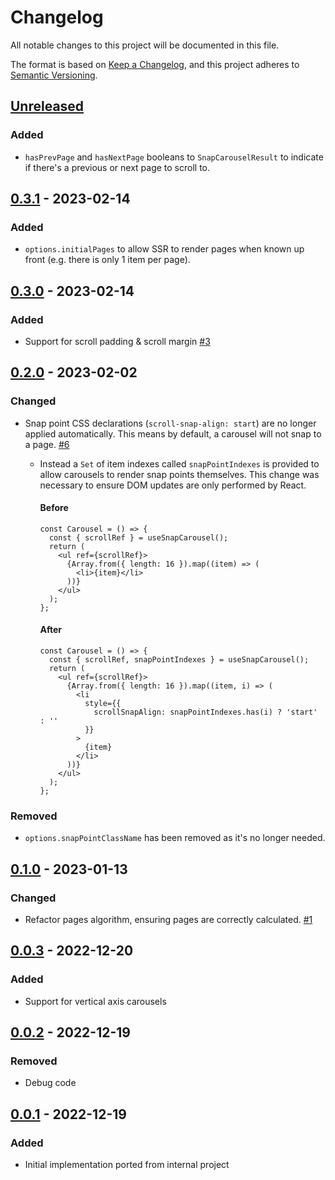 # Changelog

All notable changes to this project will be documented in this file.

The format is based on [Keep a Changelog](https://keepachangelog.com/en/1.0.0/),
and this project adheres to [Semantic Versioning](https://semver.org/spec/v2.0.0.html).

## [Unreleased]

### Added

- `hasPrevPage` and `hasNextPage` booleans to `SnapCarouselResult` to indicate if there's a previous or next page to scroll to.

## [0.3.1] - 2023-02-14

### Added

- `options.initialPages` to allow SSR to render pages when known up front (e.g. there is only 1 item per page).

## [0.3.0] - 2023-02-14

### Added

- Support for scroll padding & scroll margin [#3](https://github.com/richardscarrott/react-snap-carousel/issues/3)

## [0.2.0] - 2023-02-02

### Changed

- Snap point CSS declarations (`scroll-snap-align: start`) are no longer applied automatically. This means by default, a carousel will not snap to a page. [#6](https://github.com/richardscarrott/react-snap-carousel/issues/6)

  - Instead a `Set` of item indexes called `snapPointIndexes` is provided to allow carousels to render snap points themselves. This change was necessary to ensure DOM updates are only performed by React.

    #### Before

    ```tsx
    const Carousel = () => {
      const { scrollRef } = useSnapCarousel();
      return (
        <ul ref={scrollRef}>
          {Array.from({ length: 16 }).map((item) => (
            <li>{item}</li>
          ))}
        </ul>
      );
    };
    ```

    #### After

    ```tsx
    const Carousel = () => {
      const { scrollRef, snapPointIndexes } = useSnapCarousel();
      return (
        <ul ref={scrollRef}>
          {Array.from({ length: 16 }).map((item, i) => (
            <li
              style={{
                scrollSnapAlign: snapPointIndexes.has(i) ? 'start' : ''
              }}
            >
              {item}
            </li>
          ))}
        </ul>
      );
    };
    ```

### Removed

- `options.snapPointClassName` has been removed as it's no longer needed.

## [0.1.0] - 2023-01-13

### Changed

- Refactor pages algorithm, ensuring pages are correctly calculated. [#1](https://github.com/richardscarrott/react-snap-carousel/issues/1)

## [0.0.3] - 2022-12-20

### Added

- Support for vertical axis carousels

## [0.0.2] - 2022-12-19

### Removed

- Debug code

## [0.0.1] - 2022-12-19

### Added

- Initial implementation ported from internal project

[unreleased]: https://github.com/richardscarrott/react-snap-carousel/compare/v0.2.0...HEAD
[0.3.1]: https://github.com/richardscarrott/react-snap-carousel/compare/v0.3.0...v0.3.1
[0.3.0]: https://github.com/richardscarrott/react-snap-carousel/compare/v0.2.0...v0.3.0
[0.2.0]: https://github.com/richardscarrott/react-snap-carousel/compare/v0.1.0...v0.2.0
[0.1.0]: https://github.com/richardscarrott/react-snap-carousel/compare/v0.0.3...v0.1.0
[0.0.3]: https://github.com/richardscarrott/react-snap-carousel/compare/v0.0.2...v0.0.3
[0.0.2]: https://github.com/richardscarrott/react-snap-carousel/compare/v0.0.1...v0.0.2
[0.0.1]: https://github.com/richardscarrott/react-snap-carousel/releases/tag/v0.0.1
